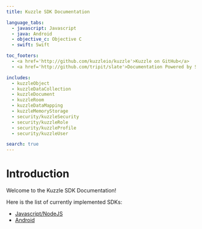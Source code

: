 ```yaml
---
title: Kuzzle SDK Documentation

language_tabs:
  - javascript: Javascript
  - java: Android
  - objective_c: Objective C
  - swift: Swift

toc_footers:
  - <a href='http://github.com/kuzzleio/kuzzle'>Kuzzle on GitHub</a>
  - <a href='http://github.com/tripit/slate'>Documentation Powered by Slate</a>

includes:
  - kuzzleObject
  - kuzzleDataCollection
  - kuzzleDocument
  - kuzzleRoom
  - kuzzleDataMapping
  - kuzzleMemoryStorage
  - security/kuzzleSecurity
  - security/kuzzleRole
  - security/kuzzleProfile
  - security/kuzzleUser

search: true
---
```


# Introduction

Welcome to the Kuzzle SDK Documentation!

Here is the list of currently implemented SDKs:

* [Javascript/NodeJS](https://github.com/kuzzleio/sdk-javascript)
* [Android](https://github.com/kuzzleio/sdk-android)
